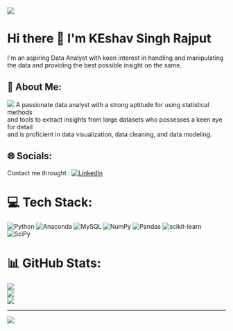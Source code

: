 <img src="https://oxford-management.com/wp-content/uploads/2023/03/Advanced-Data-Analysis-Techniques-768x360.jpg">
 
# Hi there 👋 I'm KEshav Singh Rajput

I'm an aspiring Data Analyst with keen interest in handling and manipulating the data and providing the best possible insight on the same.

## 💫 About Me:
<img src="https://d14b9ctw0m6fid.cloudfront.net/ugblog/wp-content/uploads/2019/04/Untitled-2-01.png">
A passionate data analyst with a strong aptitude for using statistical methods<br> and tools to extract insights from large datasets who possesses a keen eye for detail<br> and is proficient in data visualization, data cleaning, and data modeling.


## 🌐 Socials:
Contact me throught : [![LinkedIn](https://img.shields.io/badge/LinkedIn-%230077B5.svg?logo=linkedin&logoColor=white)](https://www.linkedin.com/in/rajputkeshav29) 

# 💻 Tech Stack:
![Python](https://img.shields.io/badge/python-3670A0?style=for-the-badge&logo=python&logoColor=ffdd54) ![Anaconda](https://img.shields.io/badge/Anaconda-%2344A833.svg?style=for-the-badge&logo=anaconda&logoColor=white) ![MySQL](https://img.shields.io/badge/mysql-%2300f.svg?style=for-the-badge&logo=mysql&logoColor=white) ![NumPy](https://img.shields.io/badge/numpy-%23013243.svg?style=for-the-badge&logo=numpy&logoColor=white) ![Pandas](https://img.shields.io/badge/pandas-%23150458.svg?style=for-the-badge&logo=pandas&logoColor=white) ![scikit-learn](https://img.shields.io/badge/scikit--learn-%23F7931E.svg?style=for-the-badge&logo=scikit-learn&logoColor=white) ![SciPy](https://img.shields.io/badge/SciPy-%230C55A5.svg?style=for-the-badge&logo=scipy&logoColor=%white)
# 📊 GitHub Stats:
![](https://github-readme-stats.vercel.app/api?username=keshavsrajput&theme=dark&hide_border=false&include_all_commits=false&count_private=false)<br/>
![](https://github-readme-streak-stats.herokuapp.com/?user=keshavsrajput&theme=dark&hide_border=false)<br/>
![](https://github-readme-stats.vercel.app/api/top-langs/?username=keshavsrajput&theme=dark&hide_border=false&include_all_commits=false&count_private=false&layout=compact)

---
[![](https://visitcount.itsvg.in/api?id=keshavsrajput&icon=0&color=0)](https://visitcount.itsvg.in)
